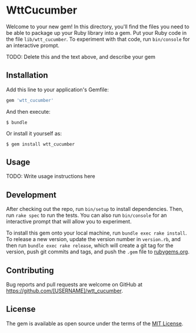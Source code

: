 # WttCucumber

Welcome to your new gem! In this directory, you'll find the files you need to be able to package up your Ruby library into a gem. Put your Ruby code in the file `lib/wtt_cucumber`. To experiment with that code, run `bin/console` for an interactive prompt.

TODO: Delete this and the text above, and describe your gem

## Installation

Add this line to your application's Gemfile:

```ruby
gem 'wtt_cucumber'
```

And then execute:

    $ bundle

Or install it yourself as:

    $ gem install wtt_cucumber

## Usage

TODO: Write usage instructions here

## Development

After checking out the repo, run `bin/setup` to install dependencies. Then, run `rake spec` to run the tests. You can also run `bin/console` for an interactive prompt that will allow you to experiment.

To install this gem onto your local machine, run `bundle exec rake install`. To release a new version, update the version number in `version.rb`, and then run `bundle exec rake release`, which will create a git tag for the version, push git commits and tags, and push the `.gem` file to [rubygems.org](https://rubygems.org).

## Contributing

Bug reports and pull requests are welcome on GitHub at https://github.com/[USERNAME]/wtt_cucumber.

## License

The gem is available as open source under the terms of the [MIT License](http://opensource.org/licenses/MIT).
